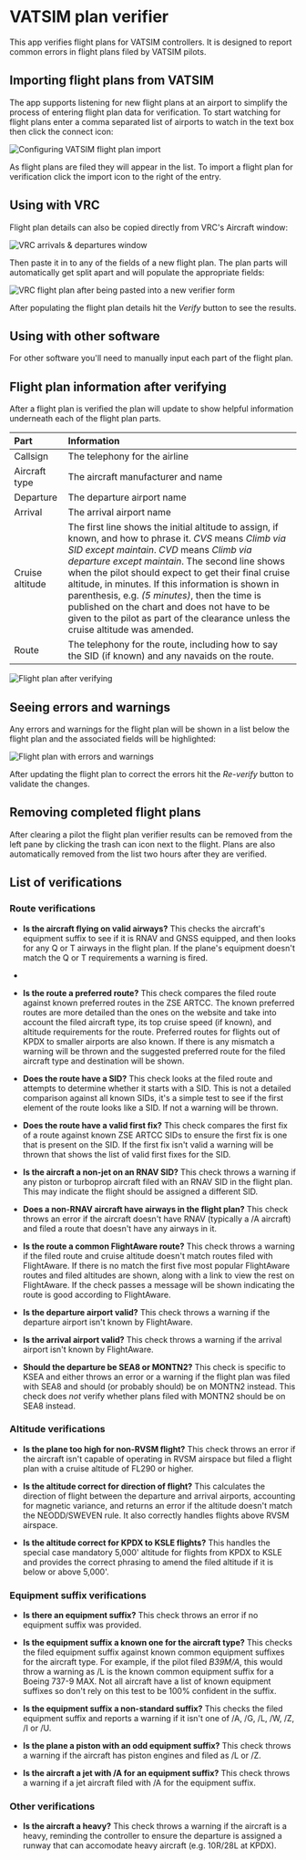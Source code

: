 # VATSIM plan verifier

This app verifies flight plans for VATSIM controllers. It is designed to report
common errors in flight plans filed by VATSIM pilots.

## Importing flight plans from VATSIM

The app supports listening for new flight plans at an airport to simplify the process of entering
flight plan data for verification. To start watching for flight plans enter a comma separated
list of airports to watch in the text box then click the connect icon:

![Configuring VATSIM flight plan import](/help_vatsimImport.png)

As flight plans are filed they will appear in the list. To import a flight plan for verification
click the import icon to the right of the entry.

## Using with VRC

Flight plan details can also be copied directly from VRC's Aircraft window:

![VRC arrivals & departures window](/help_vrcArrivalsDepartures.png)

Then paste it in to any of the fields of a new flight plan. The plan parts will automatically
get split apart and will populate the appropriate fields:

![VRC flight plan after being pasted into a new verifier form](/help_planAfterPaste.png)

After populating the flight plan details hit the *Verify* button to see the results.

## Using with other software

For other software you'll need to manually input each part of the flight plan.

## Flight plan information after verifying

After a flight plan is verified the plan will update to show helpful information underneath each of the flight plan parts.

| Part            | Information                                                                                                                                                                                                                                                                                                                                                                                                                                                                                                  |
| :-------------- | :----------------------------------------------------------------------------------------------------------------------------------------------------------------------------------------------------------------------------------------------------------------------------------------------------------------------------------------------------------------------------------------------------------------------------------------------------------------------------------------------------------- |
| Callsign        | The telephony for the airline                                                                                                                                                                                                                                                                                                                                                                                                                                                                                |
| Aircraft type   | The aircraft manufacturer and name                                                                                                                                                                                                                                                                                                                                                                                                                                                                           |
| Departure       | The departure airport name                                                                                                                                                                                                                                                                                                                                                                                                                                                                                   |
| Arrival         | The arrival airport name                                                                                                                                                                                                                                                                                                                                                                                                                                                                                     |
| Cruise altitude | The first line shows the initial altitude to assign, if known, and how to phrase it. *CVS* means *Climb via SID except maintain*. *CVD* means *Climb via departure except maintain*. The second line shows when the pilot should expect to get their final cruise altitude, in minutes. If this information is shown in parenthesis, e.g. *(5 minutes)*, then the time is published on the chart and does not have to be given to the pilot as part of the clearance unless the cruise altitude was amended. |
| Route           | The telephony for the route, including how to say the SID (if known) and any navaids on the route.                                                                                                                                                                                                                                                                                                                                                                                                           |

![Flight plan after verifying](/help_planAfterVerifying.png)

## Seeing errors and warnings

Any errors and warnings for the flight plan will be shown in a list below the flight plan
and the associated fields will be highlighted:

![Flight plan with errors and warnings](/help_planWithErrorsAndWarnings.png)

After updating the flight plan to correct the errors hit the *Re-verify* button to validate
the changes.

## Removing completed flight plans

After clearing a pilot the flight plan verifier results can be removed from the left pane
by clicking the trash can icon next to the flight. Plans are also automatically removed
from the list two hours after they are verified.

## List of verifications

### Route verifications

* **Is the aircraft flying on valid airways?** This checks the aircraft's equipment suffix to see if it is RNAV and GNSS equipped, and then looks for any Q or T airways in the flight plan. If the plane's equipment doesn't match the Q or T requirements a warning is fired.
* 
* **Is the route a preferred route?** This check compares the filed route against known preferred routes in the ZSE ARTCC. The known preferred routes are more detailed than the ones on the website and take into account the filed aircraft type, its top cruise speed (if known), and altitude requirements for the route. Preferred routes for flights out of KPDX to smaller airports are also known. If there is any mismatch a warning will be thrown and the suggested preferred route for the filed aircraft type and destination will be shown.

* **Does the route have a SID?** This check looks at the filed route and attempts to determine whether it starts with a SID. This is not a detailed comparison against all known SIDs, it's a simple test to see if the first element of the route looks like a SID. If not a warning will be thrown.

* **Does the route have a valid first fix?** This check compares the first fix of a route against known ZSE ARTCC SIDs to ensure the first fix is one that is present on the SID. If the first fix isn't valid a warning will be thrown that shows the list of valid first fixes for the SID.

* **Is the aircraft a non-jet on an RNAV SID?** This check throws a warning if any piston or turboprop aircraft filed with an RNAV SID in the flight plan. This may indicate the flight should be assigned a different SID.

* **Does a non-RNAV aircraft have airways in the flight plan?** This check throws an error if the aircraft doesn't have RNAV (typically a /A aircraft) and filed a route that doesn't have any airways in it.

* **Is the route a common FlightAware route?** This check throws a warning if the filed route and cruise altitude doesn't match routes filed with FlightAware. If there is no match the first five most popular FlightAware routes and filed altitudes are shown, along with a link to view the rest on FlightAware. If the check passes a message will be shown indicating the route is good according to FlightAware.

* **Is the departure airport valid?** This check throws a warning if the departure airport isn't known by FlightAware.

* **Is the arrival airport valid?** This check throws a warning if the arrival airport isn't known by FlightAware.

* **Should the departure be SEA8 or MONTN2?** This check is specific to KSEA and either throws an error or a warning if the flight plan was filed with SEA8 and should (or probably should) be on MONTN2 instead. This check does *not* verify whether plans filed with MONTN2 should be on SEA8 instead.

### Altitude verifications

* **Is the plane too high for non-RVSM flight?** This check throws an error if the aircraft isn't capable of operating in RVSM airspace but filed a flight plan with a cruise altitude of FL290 or higher.

* **Is the altitude correct for direction of flight?** This calculates the direction of flight between the departure and arrival airports, accounting for magnetic variance, and returns an error if the altitude doesn't match the NEODD/SWEVEN rule. It also correctly handles flights above RVSM airspace.

* **Is the altitude correct for KPDX to KSLE flights?** This handles the special case mandatory 5,000' altitude for flights from KPDX to KSLE and provides the correct phrasing to amend the filed altitude if it is below or above 5,000'.

### Equipment suffix verifications

* **Is there an equipment suffix?** This check throws an error if no equipment suffix was provided.

* **Is the equipment suffix a known one for the aircraft type?** This checks the filed equipment suffix against known common equipment suffixes for the aircraft type. For example, if the pilot filed *B39M/A*, this would throw a warning as /L is the known common equipment suffix for a Boeing 737-9 MAX. Not all aircraft have a list of known equipment suffixes so don't rely on this test to be 100% confident in the suffix.

* **Is the equipment suffix a non-standard suffix?** This checks the filed equipment suffix and reports a warning if it isn't one of /A, /G, /L, /W, /Z, /I or /U.

* **Is the plane a piston with an odd equipment suffix?** This check throws a warning if the aircraft has piston engines and filed as /L or /Z.

* **Is the aircraft a jet with /A for an equipment suffix?** This check throws a warning if a jet aircraft filed with /A for the equipment suffix.

### Other verifications

* **Is the aircraft a heavy?** This check throws a warning if the aircraft is a heavy, reminding the controller to ensure the departure is assigned a runway that can accomodate heavy aircraft (e.g. 10R/28L at KPDX).
